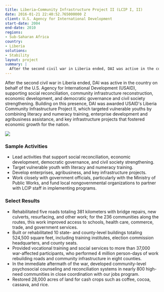 ```yaml
---
title: Liberia—Community Infrastructure Project II (LCIP I, II)
date: 2016-01-21 22:40:52.765000000 Z
client: U.S. Agency for International Development
start-date: 2004
end-date: 2010
regions:
- Sub-Saharan Africa
country:
- Liberia
solutions:
- Stability
layout: project
summary: |
  After the second civil war in Liberia ended, DAI was active in the country on behalf of the U.S. Agency for International Development (USAID), supporting social reconciliation, community infrastructure reconstruction, economic development, and democratic governance and civil society strengthening.
---
```

After the second civil war in Liberia ended, DAI was active in the country on behalf of the U.S. Agency for International Development (USAID), supporting social reconciliation, community infrastructure reconstruction, economic development, and democratic governance and civil society strengthening. Building on this presence, DAI was awarded USAID's Liberia Community Infrastructure Project II, which targeted vulnerable youths by combining literacy and numeracy training, enterprise development and agribusiness assistance, and key infrastructure projects that fostered economic growth for the nation.

![][1]

###  Sample Activities

* Lead activities that support social reconciliation, economic development, democratic governance, and civil society strengthening.
* Target vulnerable youth with literacy and numeracy training.
* Develop enterprises, agribusiness, and key infrastructure projects.
* Work closely with government officials, particularly with the Ministry of Public Works, and fund local nongovernmental organizations to partner with LCIP staff in implementing programs.

###  Select Results

* Rehabilitated five roads totaling 381 kilometers with bridge repairs, new culverts, resurfacing, and other work; for the 236 communities along the routes, this work improved access to schools, health care, commerce, trade, and government services.
* Built or rehabilitated 10 state- and county-level buildings totaling 524,500 square feet, including training institutes, election commission headquarters, and county seats.
* Provided vocational training and social services to more than 37,000 war-affected participants, who performed 4 million person-days of work rebuilding roads and community infrastructure in eight counties.
* In the immediate aftermath of the war, developed community-level psychosocial counseling and reconciliation systems in nearly 800 high-need communities in close coordination with our jobs program.
* Restored 28,000 acres of land for cash crops such as coffee, cocoa, cassava, and rice.

[1]: /assets/images/projects/LCIPII.jpg

